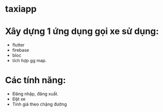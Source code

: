 # taxiapp
# Xây dựng 1 ứng dụng gọi xe sử dụng:
- flutter
- firebase
- bloc
- tích hợp gg map.
# Các tính năng:
- Đăng nhập, đăng xuất.
- Đặt xe
- Tính giá theo chặng đường
